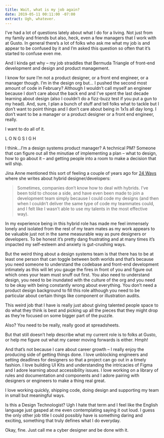 ```yaml
---
title: Wait, what is my job again?
date: 2019-05-11 00:11:00 -07:00
extract: Ugh, whatever.
---
```


I’ve had a lot of questions lately about what I do for a living. Not just from my family and friends but also, heck, even a few managers that I work with at Gusto. In general there’s a lot of folks who ask me what my job is and appear to be confused by it and I’m asked this question so often that it’s started to confuse even me. 

And I kinda get why – my job straddles that Bermuda Triangle of front-end development and design and product management. 

I know for sure I’m not a product designer, or a front end engineer, or a manager though. I’m in the design org but... I pushed the second most amount of code in February? Although I wouldn’t call myself an engineer because I don’t care about the back end and I’ve spent the last decade learning about design (also I couldn’t do a fizz-buzz test if you put a gun to my head). And, sure, I plan a bunch of stuff and tell folks what to tackle but I don’t want to point things and I don’t care about being in 1x1s all day long. I don’t want to be a manager or a product designer or a front end engineer, really.

I want to do all of it. 

L O N G   S I G H

I think...I’m a design systems product manager? A technical PM? Someone that can figure out all the minutiae of implementing a plan – what to design, how to go about it – and getting people into a room to make a decision that will ship.

Jina Anne mentioned this sort of feeling a couple of years ago for [24 Ways](https://24ways.org/2017/design-systems-and-hybrids/) where she writes about hybrid designer/developers:

> Sometimes, companies don’t know how to deal with hybrids. I’ve been told to choose a side, and have even been made to join a development team simply because I could code my designs (and then when I couldn’t deliver the same type of code my teammates could, and I felt like I wasn’t able to use my talents in the most effective way).

In my experience being in this hybrid role has made me feel immensely lonely and isolated from the rest of my team mates as my work appears to be valuable just not in the same measurable way as pure designers or developers. To be honest it’s pretty dang frustrating and at many times it’s impacted my self-esteem and anxiety is gut-crushing ways.

But the weird thing about a design systems team is that there has to be at least one person that can toggle between both worlds and that’s because you need someone to understand the codebase and front-end development intimately as this will let you gauge the fires in front of you and figure out which ones your team must snuff out first. You also need to understand design, you need to be inundated with the culture of the org and you need to be okay with being constantly wrong about everything. You don’t need a product design background to fill this role although you need to be particular about certain things like component or illustration audits. 

This weird job that I have is really just about giving talented people space to do what they think is best and picking up all the pieces that they might drop as they’re focused on some bigger part of the puzzle.

Also? You need to be really, really good at spreadsheets. 

But that still doesn’t help describe what my current role is to folks at Gusto, or help me figure out what my career moving forwards is either. Hmph!

And that’s not because I care about career growth – I really enjoy the producing side of getting things done. I love unblocking engineers and setting deadlines for designers so that a project can go out in a timely fashion. I love building UI Kits and understanding the intricacies of Figma and I adore learning about accessibility issues. I love working on a library of rules and documentation and components and I adore pairing with designers or engineers to make a thing real great.

I love working quickly, shipping code, doing design and supporting my team in small but meaningful ways. 

Is this a Design Technologist? Ugh I hate that term and I feel like the English language just gasped at me even contemplating saying it out loud. I guess the only other job title I could possibly have is something daring and exciting, something that truly defines what I do everyday. 

Okay, fine. Just call me a cyber designer and be done with it. 
